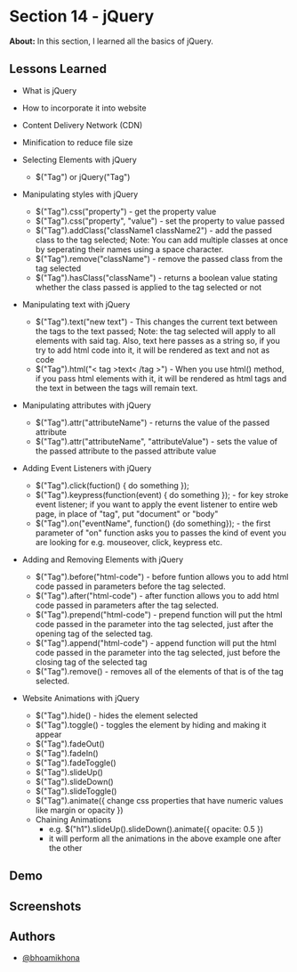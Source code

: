 
# Section 14 - jQuery

**About:** In this section, I learned all the basics of jQuery.
## Lessons Learned

- What is jQuery
- How to incorporate it into website
- Content Delivery Network (CDN)
- Minification to reduce file size

- Selecting Elements with jQuery
    - $("Tag") or jQuery("Tag")

- Manipulating styles with jQuery
    - $("Tag").css("property") - get the property value
    - $("Tag").css("property", "value") - set the property to value passed
    - $("Tag").addClass("className1 className2") - add the passed class to the tag selected; Note: You can add multiple classes at once by seperating their names using a space character.
    - $("Tag").remove("className") - remove the passed class from the tag selected
    - $("Tag").hasClass("className") - returns a boolean value stating whether the class passed is applied to the tag selected or not

- Manipulating text with jQuery
    - $("Tag").text("new text") - This changes the current text between the tags to the text passed; Note: the tag selected will apply to all elements with said tag. Also, text here passes as a string so, if you try to add html code into it, it will be rendered as text and not as code
    - $("Tag").html("< tag >text< /tag >") - When you use html() method, if you pass html elements with it, it will be rendered as html tags and the text in between the tags will remain text.

- Manipulating attributes with jQuery
    - $("Tag").attr("attributeName") - returns the value of the passed attribute
    - $("Tag").attr("attributeName", "attributeValue") - sets the value of the passed attribute to the passed attribute value
    
- Adding Event Listeners with jQuery
    - $("Tag").click(fuction() { do something });
    - $("Tag").keypress(function(event) { do something }); - for key stroke event listener; if you want to apply the event listener to entire web page, in place of "tag", put "document" or "body"
    - $("Tag").on("eventName", function() {do something}); - the first parameter of "on" function asks you to passes the kind of event you are looking for e.g. mouseover, click, keypress etc.

- Adding and Removing Elements with jQuery
    - $("Tag").before("html-code") - before funtion allows you to add html code passed in parameters before the tag selected.
    - $("Tag").after("html-code") - after function allows you to add html code passed in parameters after the tag selected.
    - $("Tag").prepend("html-code") - prepend function will put the html code passed in the parameter into the tag selected, just after the opening tag of the selected tag.
    - $("Tag").append("html-code") - append function will put the html code passed in the parameter into the tag selected, just before the closing tag of the selected tag
    - $("Tag").remove() - removes all of the elements of that is of the tag selected.

- Website Animations with jQuery
    - $("Tag").hide() - hides the element selected
    - $("Tag").toggle() - toggles the element by hiding and making it appear
    - $("Tag").fadeOut()
    - $("Tag").fadeIn()
    - $("Tag").fadeToggle()
    - $("Tag").slideUp()
    - $("Tag").slideDown()
    - $("Tag").slideToggle()
    - $("Tag").animate({ change css properties that have numeric values like margin or opacity })
    - Chaining Animations
        - e.g. $("h1").slideUp().slideDown().animate({ opacite: 0.5 })
        - it will perform all the animations in the above example one after the other












## Demo





## Screenshots




## Authors

- [@bhoamikhona](https://github.com/bhoamikhona)

